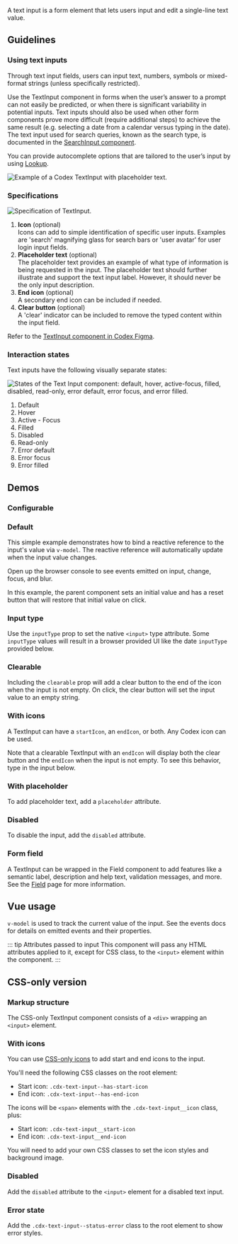 <script setup>
import { cdxIconSearch, cdxIconInfoFilled } from '@wikimedia/codex-icons';
import CdxDocsConfigurableGeneric from '@/../src/components/configurable-generic/ConfigurableGeneric.vue';
import TextInputDemo from '@/../component-demos/text-input/examples/TextInputDemo.vue';
import TextInputField from '@/../component-demos/text-input/examples/TextInputField.vue';

const controlsConfig = [
	{
		name: 'startIcon',
		type: 'icon'
	},
	{
		name: 'endIcon',
		type: 'icon'
	},
	{
		name: 'clearable',
		type: 'boolean'
	},
	{
		name: 'status',
		type: 'radio',
		options: [ 'default', 'error' ],
	},
	{
		name: 'disabled',
		type: 'boolean'
	},
	{
		name: 'readonly',
		type: 'boolean'
	},
	{
		name: 'placeholder',
		type: 'text'
	}
];
</script>

A text input is a form element that lets users input and edit a single-line text value.

## Guidelines

### Using text inputs

Through text input fields, users can input text, numbers, symbols or mixed-format strings (unless
specifically restricted).

Use the TextInput component in forms when the user’s answer to a prompt can not easily be predicted,
or when there is significant variability in potential inputs. Text inputs should also be used when
other form components prove more difficult (require additional steps) to achieve the same result
(e.g. selecting a date from a calendar versus typing in the date). The text input used for search
queries, known as the search type, is documented in the
[SearchInput component](./search-input.md).

You can provide autocomplete options that are tailored to the user’s input by using
[Lookup](./lookup.md).

![Example of a Codex TextInput with placeholder text.](../../assets/components/text-input-using.svg)

### Specifications

![Specification of TextInput.](../../assets/components/text-input-specifications.svg)

1. **Icon** (optional)<br>
Icons can add to simple identification of specific user inputs. Examples are 'search'  magnifying
glass for search bars or 'user avatar'  for user login input fields.
2. **Placeholder text** (optional)<br>
The placeholder text provides an example of what type of information is being requested in the
input. The placeholder text should further illustrate and support the text input label. However, it
should never be the only input description.
3. **End icon** (optional)<br>
A secondary end icon can be included if needed.
4. **Clear button** (optional)<br>
A 'clear' indicator can be included to remove the typed content within the input field.

Refer to the
[TextInput component in Codex Figma](https://www.figma.com/file/KoDuJMadWBXtsOtzGS4134/%E2%9D%96-Codex-components?type=design&node-id=2547-28279&mode=design&t=yTcArGDe2utFY0wc-11).

### Interaction states

Text inputs have the following visually separate states:

![States of the Text Input component: default, hover, active-focus, filled, disabled, read-only, error default, error focus, and error filled.](../../assets/components/text-input-interaction-states.svg)

1. Default
2. Hover
3. Active - Focus
4. Filled
5. Disabled
6. Read-only
7. Error default
8. Error focus
9. Error filled

## Demos

### Configurable

<cdx-demo-wrapper :controls-config="controlsConfig" :show-generated-code="true" generated-model-name="inputValue">
<template v-slot:demo="{ propValues }">
	<cdx-docs-configurable-generic v-bind="propValues" />
</template>
</cdx-demo-wrapper>

### Default

This simple example demonstrates how to bind a reactive reference to the input's value via
`v-model`. The reactive reference will automatically update when the input value changes.

Open up the browser console to see events emitted on input, change, focus, and blur.

<cdx-demo-wrapper>
<template v-slot:demo>
	<text-input-demo :showValue="true" />
</template>

<template v-slot:code>

:::code-group

<<< @/../component-demos/text-input/examples/TextInputDefault.vue [NPM]

<<< @/../component-demos/text-input/examples-mw/TextInputDefault.vue [MediaWiki]

:::

</template>
</cdx-demo-wrapper>

In this example, the parent component sets an initial value and has a reset button that will restore
that initial value on click.

<cdx-demo-wrapper :force-reset="true">
<template v-slot:demo>
	<text-input-demo :showValue="true" initialValue="Initial value" />
</template>

<template v-slot:code>

:::code-group

<<< @/../component-demos/text-input/examples/TextInputInitialValue.vue [NPM]

<<< @/../component-demos/text-input/examples-mw/TextInputInitialValue.vue [MediaWiki]

:::

</template>
</cdx-demo-wrapper>

### Input type

Use the `inputType` prop to set the native `<input>` type attribute.
Some `inputType` values will result in a browser provided UI like the date
`inputType` provided below.

<cdx-demo-wrapper>
<template v-slot:demo>
	<text-input-demo :showValue="true" :input-props="{ inputType: 'date' }" />
</template>

<template v-slot:code>

:::code-group

<<< @/../component-demos/text-input/examples/TextInputDate.vue [NPM]

<<< @/../component-demos/text-input/examples-mw/TextInputDate.vue [MediaWiki]

:::

</template>
</cdx-demo-wrapper>


### Clearable

Including the `clearable` prop will add a clear button to the end of the icon when the input is not
empty. On click, the clear button will set the input value to an empty string.

<cdx-demo-wrapper>
<template v-slot:demo>
	<text-input-demo :showValue="true" :input-props="{ clearable: true }" />
</template>

<template v-slot:code>

```vue-html
<cdx-text-input :clearable="true" />
```

</template>
</cdx-demo-wrapper>

### With icons

A TextInput can have a `startIcon`, an `endIcon`, or both. Any Codex icon can be used.

Note that a clearable TextInput with an `endIcon` will display both the clear button and the
`endIcon` when the input is not empty. To see this behavior, type in the input below.

<cdx-demo-wrapper>
<template v-slot:demo>
	<text-input-demo :input-props="{ inputType: 'search', startIcon: cdxIconSearch, endIcon: cdxIconInfoFilled, clearable: true }" />
</template>

<template v-slot:code>

:::code-group

<<< @/../component-demos/text-input/examples/TextInputWithIcons.vue [NPM]

<<< @/../component-demos/text-input/examples-mw/TextInputWithIcons.vue [MediaWiki]

:::

</template>
</cdx-demo-wrapper>


### With placeholder

To add placeholder text, add a `placeholder` attribute.

<cdx-demo-wrapper>
<template v-slot:demo>
	<text-input-demo placeholder="Start typing..." />
</template>

<template v-slot:code>

```vue-html
<cdx-text-input placeholder="Start typing..." />
```

</template>
</cdx-demo-wrapper>

### Disabled

To disable the input, add the `disabled` attribute.

<cdx-demo-wrapper>
<template v-slot:demo>
	<text-input-demo :input-props="{ startIcon: cdxIconSearch, disabled: true }" />
</template>

<template v-slot:code>

```vue-html
<cdx-text-input :start-icon="cdxIconSearch" :disabled="true" />
```

</template>
</cdx-demo-wrapper>

### Form field

A TextInput can be wrapped in the Field component to add features like a semantic label, description
and help text, validation messages, and more. See the [Field](./field.md) page for more information.

<cdx-demo-wrapper>
<template v-slot:demo>
	<text-input-field />
</template>

<template v-slot:code>

:::code-group

<<< @/../component-demos/text-input/examples/TextInputField.vue [NPM]

<<< @/../component-demos/text-input/examples-mw/TextInputField.vue [MediaWiki]

:::

</template>
</cdx-demo-wrapper>

## Vue usage

`v-model` is used to track the current value of the input. See the events docs for details on emitted events and their properties.

::: tip Attributes passed to input
This component will pass any HTML attributes applied to it, except for CSS class, to the `<input>` element within the component.
:::

## CSS-only version

### Markup structure

The CSS-only TextInput component consists of a `<div>` wrapping an `<input>` element.

<cdx-demo-wrapper>
<template v-slot:demo>
	<div class="cdx-text-input">
		<input class="cdx-text-input__input" type="text" placeholder="Start typing...">
	</div>
</template>
<template v-slot:code>

```html
<!-- Wrapper div. -->
<div class="cdx-text-input">
	<!-- Input element with CSS class and attributes. -->
	<input class="cdx-text-input__input" type="text" placeholder="Start typing...">
</div>
```

</template>
</cdx-demo-wrapper>

### With icons

You can use [CSS-only icons](./icon.md#css-only-version) to add start and end icons to the input.

You'll need the following CSS classes on the root element:
- Start icon: `.cdx-text-input--has-start-icon`
- End icon: `.cdx-text-input--has-end-icon`

The icons will be `<span>` elements with the `.cdx-text-input__icon` class, plus:
- Start icon: `.cdx-text-input__start-icon`
- End icon: `.cdx-text-input__end-icon`

You will need to add your own CSS classes to set the icon styles and background image.

<cdx-demo-wrapper>
<template v-slot:demo>
	<div class="cdx-text-input cdx-text-input--has-start-icon cdx-text-input--has-end-icon">
		<input class="cdx-text-input__input" type="text">
		<span class="cdx-text-input__icon cdx-text-input__start-icon cdx-demo-css-icon--search"></span>
		<span class="cdx-text-input__icon cdx-text-input__end-icon cdx-demo-css-icon--info-filled"></span>
	</div>
</template>
<template v-slot:code>

```html
<div class="cdx-text-input cdx-text-input--has-start-icon cdx-text-input--has-end-icon">
	<input class="cdx-text-input__input" type="text">
	<span class="cdx-text-input__icon cdx-text-input__start-icon cdx-demo-css-icon--search"></span>
	<span class="cdx-text-input__icon cdx-text-input__end-icon cdx-demo-css-icon--info-filled"></span>
</div>
```

:::code-group

```less [NPM]
// Note: you must import the design tokens before importing the css-icon mixin
@import ( reference ) '@wikimedia/codex-design-tokens/theme-wikimedia-ui.less';
@import ( reference ) '@wikimedia/codex/mixins/css-icon.less';

.cdx-demo-css-icon {
	&--search {
		.cdx-mixin-css-icon( @cdx-icon-search );
	}

	&--info-filled {
		.cdx-mixin-css-icon( @cdx-icon-info-filled );
	}
}
```

```less [MediaWiki]
@import 'mediawiki.skin.variables.less';

.cdx-demo-css-icon {
	&--search {
		.cdx-mixin-css-icon( @cdx-icon-search );
	}

	&--info-filled {
		.cdx-mixin-css-icon( @cdx-icon-info-filled );
	}
}
```

:::

</template>
</cdx-demo-wrapper>

### Disabled

Add the `disabled` attribute to the `<input>` element for a disabled text input.

<cdx-demo-wrapper>
<template v-slot:demo>
	<div class="cdx-text-input cdx-text-input--has-start-icon cdx-text-input--has-end-icon">
		<input class="cdx-text-input__input" type="text" placeholder="Start typing..." disabled>
		<span class="cdx-text-input__icon cdx-text-input__start-icon cdx-demo-css-icon--search"></span>
		<span class="cdx-text-input__icon cdx-text-input__end-icon cdx-demo-css-icon--info-filled"></span>
	</div>
</template>
<template v-slot:code>

```html
<div class="cdx-text-input cdx-text-input--has-start-icon cdx-text-input--has-end-icon">
	<input class="cdx-text-input__input" type="text" placeholder="Start typing..." disabled>
	<span class="cdx-text-input__icon cdx-text-input__start-icon cdx-demo-css-icon--search"></span>
	<span class="cdx-text-input__icon cdx-text-input__end-icon cdx-demo-css-icon--info-filled"></span>
</div>
```

:::code-group

```less [NPM]
// Note: you must import the design tokens before importing the css-icon mixin
@import ( reference ) '@wikimedia/codex-design-tokens/theme-wikimedia-ui.less';
@import ( reference ) '@wikimedia/codex/mixins/css-icon.less';

.cdx-demo-css-icon {
	&--search {
		.cdx-mixin-css-icon( @cdx-icon-search );
	}

	&--info-filled {
		.cdx-mixin-css-icon( @cdx-icon-info-filled );
	}
}
```

```less [MediaWiki]
@import 'mediawiki.skin.variables.less';

.cdx-demo-css-icon {
	&--search {
		.cdx-mixin-css-icon( @cdx-icon-search );
	}

	&--info-filled {
		.cdx-mixin-css-icon( @cdx-icon-info-filled );
	}
}
```

:::

</template>
</cdx-demo-wrapper>

### Error state

Add the `.cdx-text-input--status-error` class to the root element to show error styles.

<cdx-demo-wrapper>
<template v-slot:demo>
	<div class="cdx-text-input cdx-text-input--status-error">
		<input class="cdx-text-input__input" type="text" value="Something's wrong">
	</div>
</template>
<template v-slot:code>

```html
<div class="cdx-text-input cdx-text-input--status-error">
	<input class="cdx-text-input__input" type="text" value="Something's wrong">
</div>
```

</template>
</cdx-demo-wrapper>

<style lang="less" scoped>
@import ( reference ) '@wikimedia/codex-design-tokens/theme-wikimedia-ui.less';
@import ( reference ) '@wikimedia/codex/mixins/css-icon.less';

.cdx-demo-css-icon {
	&--search {
		.cdx-mixin-css-icon( @cdx-icon-search );
	}

	&--info-filled {
		.cdx-mixin-css-icon( @cdx-icon-info-filled );
	}
}
</style>

